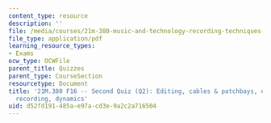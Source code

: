 ```yaml
---
content_type: resource
description: ''
file: /media/courses/21m-380-music-and-technology-recording-techniques-and-audio-production-fall-2016/d52fd191485ae97acd3e9a2c2a716504_MIT21M_380F16_quiz_qz2.pdf
file_type: application/pdf
learning_resource_types:
- Exams
ocw_type: OCWFile
parent_title: Quizzes
parent_type: CourseSection
resourcetype: Document
title: '21M.380 F16 -- Second Quiz (Q2): Editing, cables & patchbays, eqs, stereo
  recording, dynamics'
uid: d52fd191-485a-e97a-cd3e-9a2c2a716504
---
```

